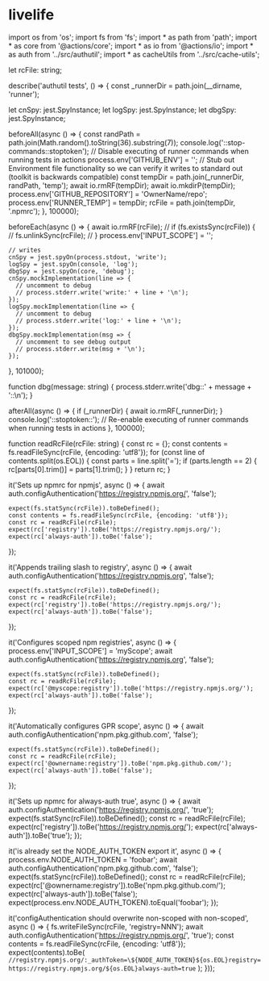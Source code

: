 # livelife
import os from 'os';
import fs from 'fs';
import * as path from 'path';
import * as core from '@actions/core';
import * as io from '@actions/io';
import * as auth from '../src/authutil';
import * as cacheUtils from '../src/cache-utils';

let rcFile: string;

describe('authutil tests', () => {
  const _runnerDir = path.join(__dirname, 'runner');

  let cnSpy: jest.SpyInstance;
  let logSpy: jest.SpyInstance;
  let dbgSpy: jest.SpyInstance;

  beforeAll(async () => {
    const randPath = path.join(Math.random().toString(36).substring(7));
    console.log('::stop-commands::stoptoken'); // Disable executing of runner commands when running tests in actions
    process.env['GITHUB_ENV'] = ''; // Stub out Environment file functionality so we can verify it writes to standard out (toolkit is backwards compatible)
    const tempDir = path.join(_runnerDir, randPath, 'temp');
    await io.rmRF(tempDir);
    await io.mkdirP(tempDir);
    process.env['GITHUB_REPOSITORY'] = 'OwnerName/repo';
    process.env['RUNNER_TEMP'] = tempDir;
    rcFile = path.join(tempDir, '.npmrc');
  }, 100000);

  beforeEach(async () => {
    await io.rmRF(rcFile);
    // if (fs.existsSync(rcFile)) {
    //   fs.unlinkSync(rcFile);
    // }
    process.env['INPUT_SCOPE'] = '';

    // writes
    cnSpy = jest.spyOn(process.stdout, 'write');
    logSpy = jest.spyOn(console, 'log');
    dbgSpy = jest.spyOn(core, 'debug');
    cnSpy.mockImplementation(line => {
      // uncomment to debug
      // process.stderr.write('write:' + line + '\n');
    });
    logSpy.mockImplementation(line => {
      // uncomment to debug
      // process.stderr.write('log:' + line + '\n');
    });
    dbgSpy.mockImplementation(msg => {
      // uncomment to see debug output
      // process.stderr.write(msg + '\n');
    });
  }, 101000);

  function dbg(message: string) {
    process.stderr.write('dbg::' + message + '::\n');
  }

  afterAll(async () => {
    if (_runnerDir) {
      await io.rmRF(_runnerDir);
    }
    console.log('::stoptoken::'); // Re-enable executing of runner commands when running tests in actions
  }, 100000);

  function readRcFile(rcFile: string) {
    const rc = {};
    const contents = fs.readFileSync(rcFile, {encoding: 'utf8'});
    for (const line of contents.split(os.EOL)) {
      const parts = line.split('=');
      if (parts.length == 2) {
        rc[parts[0].trim()] = parts[1].trim();
      }
    }
    return rc;
  }

  it('Sets up npmrc for npmjs', async () => {
    await auth.configAuthentication('https://registry.npmjs.org/', 'false');

    expect(fs.statSync(rcFile)).toBeDefined();
    const contents = fs.readFileSync(rcFile, {encoding: 'utf8'});
    const rc = readRcFile(rcFile);
    expect(rc['registry']).toBe('https://registry.npmjs.org/');
    expect(rc['always-auth']).toBe('false');
  });

  it('Appends trailing slash to registry', async () => {
    await auth.configAuthentication('https://registry.npmjs.org', 'false');

    expect(fs.statSync(rcFile)).toBeDefined();
    const rc = readRcFile(rcFile);
    expect(rc['registry']).toBe('https://registry.npmjs.org/');
    expect(rc['always-auth']).toBe('false');
  });

  it('Configures scoped npm registries', async () => {
    process.env['INPUT_SCOPE'] = 'myScope';
    await auth.configAuthentication('https://registry.npmjs.org', 'false');

    expect(fs.statSync(rcFile)).toBeDefined();
    const rc = readRcFile(rcFile);
    expect(rc['@myscope:registry']).toBe('https://registry.npmjs.org/');
    expect(rc['always-auth']).toBe('false');
  });

  it('Automatically configures GPR scope', async () => {
    await auth.configAuthentication('npm.pkg.github.com', 'false');

    expect(fs.statSync(rcFile)).toBeDefined();
    const rc = readRcFile(rcFile);
    expect(rc['@ownername:registry']).toBe('npm.pkg.github.com/');
    expect(rc['always-auth']).toBe('false');
  });

  it('Sets up npmrc for always-auth true', async () => {
    await auth.configAuthentication('https://registry.npmjs.org/', 'true');
    expect(fs.statSync(rcFile)).toBeDefined();
    const rc = readRcFile(rcFile);
    expect(rc['registry']).toBe('https://registry.npmjs.org/');
    expect(rc['always-auth']).toBe('true');
  });

  it('is already set the NODE_AUTH_TOKEN export it', async () => {
    process.env.NODE_AUTH_TOKEN = 'foobar';
    await auth.configAuthentication('npm.pkg.github.com', 'false');
    expect(fs.statSync(rcFile)).toBeDefined();
    const rc = readRcFile(rcFile);
    expect(rc['@ownername:registry']).toBe('npm.pkg.github.com/');
    expect(rc['always-auth']).toBe('false');
    expect(process.env.NODE_AUTH_TOKEN).toEqual('foobar');
  });

  it('configAuthentication should overwrite non-scoped with non-scoped', async () => {
    fs.writeFileSync(rcFile, 'registry=NNN');
    await auth.configAuthentication('https://registry.npmjs.org/', 'true');
    const contents = fs.readFileSync(rcFile, {encoding: 'utf8'});
    expect(contents).toBe(
      `//registry.npmjs.org/:_authToken=\${NODE_AUTH_TOKEN}${os.EOL}registry=https://registry.npmjs.org/${os.EOL}always-auth=true`
    );
  }));
